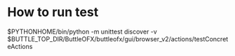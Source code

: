 # How to run test

$PYTHONHOME/bin/python -m unittest discover -v $BUTTLE_TOP_DIR/ButtleOFX/buttleofx/gui/browser_v2/actions/testConcreteActions

